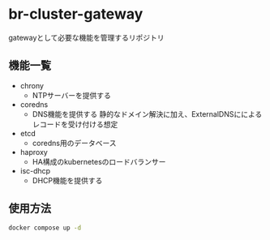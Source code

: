 # br-cluster-gateway

gatewayとして必要な機能を管理するリポジトリ

## 機能一覧

- chrony
  - NTPサーバーを提供する
- coredns
  - DNS機能を提供する
     静的なドメイン解決に加え、ExternalDNSにによるレコードを受け付ける想定
- etcd
  - coredns用のデータベース
- haproxy
  - HA構成のkubernetesのロードバランサー
- isc-dhcp
  - DHCP機能を提供する

## 使用方法

```sh
docker compose up -d
```
